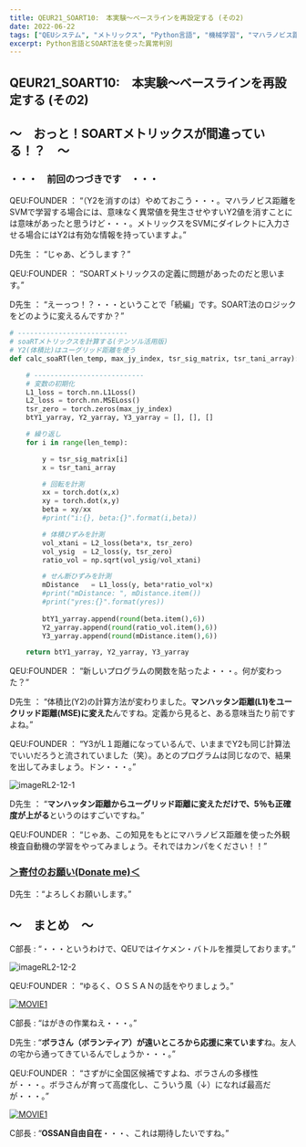 ```yaml
---
title: QEUR21_SOART10:　本実験～ベースラインを再設定する (その2) 
date: 2022-06-22
tags: ["QEUシステム", "メトリックス", "Python言語", "機械学習", "マハラノビス距離", "DX", "Blender", "SOART法", "異常判別"]
excerpt: Python言語とSOART法を使った異常判別
---
```


## QEUR21_SOART10:　本実験～ベースラインを再設定する (その2) 

## ～　おっと！SOARTメトリックスが間違っている！？　～

### ・・・　前回のつづきです　・・・

QEU:FOUNDER ： “（Y2を消すのは）やめておこう・・・。マハラノビス距離をSVMで学習する場合には、意味なく異常値を発生させやすいY2値を消すことには意味があったと思うけど・・・。メトリックスをSVMにダイレクトに入力させる場合にはY2は有効な情報を持っていますよ。”

D先生 ： “じゃあ、どうします？”

QEU:FOUNDER ： “SOARTメトリックスの定義に問題があったのだと思います。”

D先生 ： “えーっつ！？・・・ということで「続編」です。SOART法のロジックをどのように変えるんですか？”

```python
# ---------------------------
# soaRTメトリックスを計算する(テンソル活用版)
# Y2(体積比)はユーグリッド距離を使う
def calc_soaRT(len_temp, max_jy_index, tsr_sig_matrix, tsr_tani_array): 

    # ---------------------------
    # 変数の初期化
    L1_loss = torch.nn.L1Loss()
    L2_loss = torch.nn.MSELoss()
    tsr_zero = torch.zeros(max_jy_index)
    btY1_yarray, Y2_yarray, Y3_yarray = [], [], []

    # 繰り返し
    for i in range(len_temp):

        y = tsr_sig_matrix[i]
        x = tsr_tani_array

        # 回転を計測
        xx = torch.dot(x,x)
        xy = torch.dot(x,y)
        beta = xy/xx
        #print("i:{}, beta:{}".format(i,beta))

        # 体積ひずみを計測
        vol_xtani = L2_loss(beta*x, tsr_zero)
        vol_ysig  = L2_loss(y, tsr_zero)
        ratio_vol = np.sqrt(vol_ysig/vol_xtani)

        # せん断ひずみを計測
        mDistance   = L1_loss(y, beta*ratio_vol*x)
        #print("mDistance: ", mDistance.item())
        #print("yres:{}".format(yres))
        
        btY1_yarray.append(round(beta.item(),6))
        Y2_yarray.append(round(ratio_vol.item(),6))
        Y3_yarray.append(round(mDistance.item(),6))

    return btY1_yarray, Y2_yarray, Y3_yarray

```

QEU:FOUNDER ： “新しいプログラムの関数を貼ったよ・・・。何が変わった？”

D先生 ： “体積比(Y2)の計算方法が変わりました。**マンハッタン距離(L1)をユークリッド距離(MSE)に変えた**んですね。定義から見ると、ある意味当たり前ですよね。”

QEU:FOUNDER ： “Y3がL１距離になっているんで、いままでY2も同じ計算法でいいだろうと流されていました（笑）。あとのプログラムは同じなので、結果を出してみましょう。ドン・・・。”

![imageRL2-12-1](/2022-06-22-QEUR21_SOART10/imageRL2-12-1.jpg)

D先生 ： “**マンハッタン距離からユーグリッド距離に変えただけで、5％も正確度が上がる**というのはすごいですね。”

QEU:FOUNDER ： “じゃあ、この知見をもとにマハラノビス距離を使った外観検査自動機の学習をやってみましょう。それではカンパをください！！”

### [＞寄付のお願い(Donate me)＜](https://www.paypal.com/paypalme/QEUglobal?v=1&utm_source=unp&utm_medium=email&utm_campaign=RT000481&utm_unptid=29844400-7613-11ec-ac72-3cfdfef0498d&ppid=RT000481&cnac=HK&rsta=en_GB%28en-HK%29&cust=5QPFDMW9B2T7Q&unptid=29844400-7613-11ec-ac72-3cfdfef0498d&calc=f860991d89600&unp_tpcid=ppme-social-business-profile-creat-ed&page=main%3Aemail%3ART000481&pgrp=main%3Aemail&e=cl&mchn=em&s=ci&mail=sys&appVersion=1.71.0&xt=104038)

D先生 ：“よろしくお願いします。”

## ～　まとめ　～

C部長 : “・・・というわけで、QEUではイケメン・バトルを推奨しております。”

![imageRL2-12-2](/2022-06-22-QEUR21_SOART10/imageRL2-12-2.jpg)

QEU:FOUNDER ： “ゆるく、ＯＳＳＡＮの話をやりましょう。”

[![MOVIE1](http://img.youtube.com/vi/WpmPMLfbvhU/0.jpg)](http://www.youtube.com/watch?v=WpmPMLfbvhU "れいわ大島九州男高円寺事務所ボランティアさん活動")

C部長 : “はがきの作業ねえ・・・。”

D先生 : “**ボラさん（ボランティア）が遠いところから応援に来ています**ね。友人の宅から通ってきているんでしょうか・・・。”

QEU:FOUNDER ： “さずがに全国区候補ですよね、ボラさんの多様性が・・・。ボラさんが育って高度化し、こういう風（↓）になれば最高だが・・・。”

[![MOVIE1](http://img.youtube.com/vi/gZNheqWmujM/0.jpg)](http://www.youtube.com/watch?v=gZNheqWmujM "日刊深夜快速Ｂ編成・火曜版／墓穴の吉村、弩ヘンタイ公明。選挙直前でその他の与野党をぶった斬る！！選挙直前特番！！ミッドナイト前島生配信スペシャル！！")

C部長 : “**OSSAN自由自在**・・・、これは期待したいですね。”

